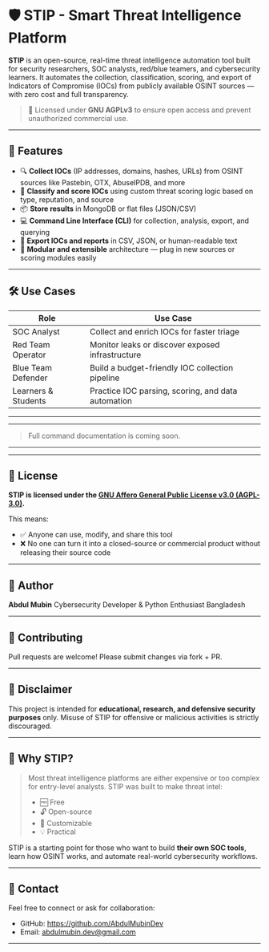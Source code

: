 
# 🛡️ STIP - Smart Threat Intelligence Platform

**STIP** is an open-source, real-time threat intelligence automation tool built for security researchers, SOC analysts, red/blue teamers, and cybersecurity learners. It automates the collection, classification, scoring, and export of Indicators of Compromise (IOCs) from publicly available OSINT sources — with zero cost and full transparency.

> 🚫 Licensed under **GNU AGPLv3** to ensure open access and prevent unauthorized commercial use.

---

## 🚀 Features

- 🔍 **Collect IOCs** (IP addresses, domains, hashes, URLs) from OSINT sources like Pastebin, OTX, AbuseIPDB, and more
- 🧠 **Classify and score IOCs** using custom threat scoring logic based on type, reputation, and source
- 📦 **Store results** in MongoDB or flat files (JSON/CSV)
- 💻 **Command Line Interface (CLI)** for collection, analysis, export, and querying
- 🧾 **Export IOCs and reports** in CSV, JSON, or human-readable text
- 🧩 **Modular and extensible** architecture — plug in new sources or scoring modules easily

---

## 🛠 Use Cases

| Role              | Use Case                                              |
|-------------------|--------------------------------------------------------|
| SOC Analyst       | Collect and enrich IOCs for faster triage              |
| Red Team Operator | Monitor leaks or discover exposed infrastructure       |
| Blue Team Defender| Build a budget-friendly IOC collection pipeline        |
| Learners & Students | Practice IOC parsing, scoring, and data automation |

---


---

> Full command documentation is coming soon.

---

---

## 🔐 License

**STIP is licensed under the [GNU Affero General Public License v3.0 (AGPL-3.0)](https://www.gnu.org/licenses/agpl-3.0.html).**

This means:

* ✅ Anyone can use, modify, and share this tool
* ❌ No one can turn it into a closed-source or commercial product without releasing their source code

---

## 👤 Author

**Abdul Mubin**
Cybersecurity Developer & Python Enthusiast
Bangladesh

---

## 🤝 Contributing

Pull requests are welcome! Please submit changes via fork + PR.

---

## 📣 Disclaimer

This project is intended for **educational, research, and defensive security purposes** only.
Misuse of STIP for offensive or malicious activities is strictly discouraged.

---

## 🌟 Why STIP?

> Most threat intelligence platforms are either expensive or too complex for entry-level analysts. STIP was built to make threat intel:
>
> * 🆓 Free
> * 🔓 Open-source
> * 🔧 Customizable
> * 💡 Practical

STIP is a starting point for those who want to build **their own SOC tools**, learn how OSINT works, and automate real-world cybersecurity workflows.

---

## 📧 Contact

Feel free to connect or ask for collaboration:

* GitHub: https://github.com/AbdulMubinDev
* Email: abdulmubin.dev@gmail.com

---
